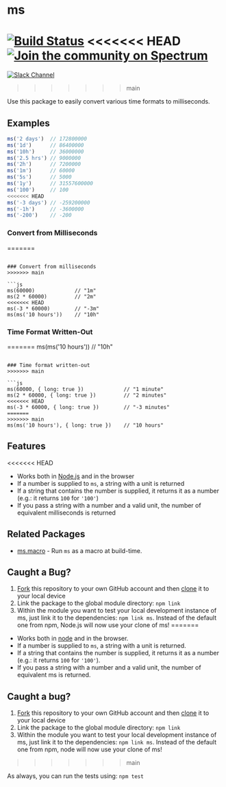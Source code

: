 # ms

[![Build Status](https://travis-ci.org/zeit/ms.svg?branch=master)](https://travis-ci.org/zeit/ms)
<<<<<<< HEAD
[![Join the community on Spectrum](https://withspectrum.github.io/badge/badge.svg)](https://spectrum.chat/zeit)
=======
[![Slack Channel](http://zeit-slackin.now.sh/badge.svg)](https://zeit.chat/)
>>>>>>> main

Use this package to easily convert various time formats to milliseconds.

## Examples

```js
ms('2 days')  // 172800000
ms('1d')      // 86400000
ms('10h')     // 36000000
ms('2.5 hrs') // 9000000
ms('2h')      // 7200000
ms('1m')      // 60000
ms('5s')      // 5000
ms('1y')      // 31557600000
ms('100')     // 100
<<<<<<< HEAD
ms('-3 days') // -259200000
ms('-1h')     // -3600000
ms('-200')    // -200
```

### Convert from Milliseconds
=======
```

### Convert from milliseconds
>>>>>>> main

```js
ms(60000)             // "1m"
ms(2 * 60000)         // "2m"
<<<<<<< HEAD
ms(-3 * 60000)        // "-3m"
ms(ms('10 hours'))    // "10h"
```

### Time Format Written-Out
=======
ms(ms('10 hours'))    // "10h"
```

### Time format written-out
>>>>>>> main

```js
ms(60000, { long: true })             // "1 minute"
ms(2 * 60000, { long: true })         // "2 minutes"
<<<<<<< HEAD
ms(-3 * 60000, { long: true })        // "-3 minutes"
=======
>>>>>>> main
ms(ms('10 hours'), { long: true })    // "10 hours"
```

## Features

<<<<<<< HEAD
- Works both in [Node.js](https://nodejs.org) and in the browser
- If a number is supplied to `ms`, a string with a unit is returned
- If a string that contains the number is supplied, it returns it as a number (e.g.: it returns `100` for `'100'`)
- If you pass a string with a number and a valid unit, the number of equivalent milliseconds is returned

## Related Packages

- [ms.macro](https://github.com/knpwrs/ms.macro) - Run `ms` as a macro at build-time.

## Caught a Bug?

1. [Fork](https://help.github.com/articles/fork-a-repo/) this repository to your own GitHub account and then [clone](https://help.github.com/articles/cloning-a-repository/) it to your local device
2. Link the package to the global module directory: `npm link`
3. Within the module you want to test your local development instance of ms, just link it to the dependencies: `npm link ms`. Instead of the default one from npm, Node.js will now use your clone of ms!
=======
- Works both in [node](https://nodejs.org) and in the browser.
- If a number is supplied to `ms`, a string with a unit is returned.
- If a string that contains the number is supplied, it returns it as a number (e.g.: it returns `100` for `'100'`).
- If you pass a string with a number and a valid unit, the number of equivalent ms is returned.

## Caught a bug?

1. [Fork](https://help.github.com/articles/fork-a-repo/) this repository to your own GitHub account and then [clone](https://help.github.com/articles/cloning-a-repository/) it to your local device
2. Link the package to the global module directory: `npm link`
3. Within the module you want to test your local development instance of ms, just link it to the dependencies: `npm link ms`. Instead of the default one from npm, node will now use your clone of ms!
>>>>>>> main

As always, you can run the tests using: `npm test`
